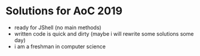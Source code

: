 # Solutions for AoC 2019
- ready for JShell (no main methods) 
- written code is quick and dirty (maybe i will rewrite some solutions some day)
- i am a freshman in computer science
